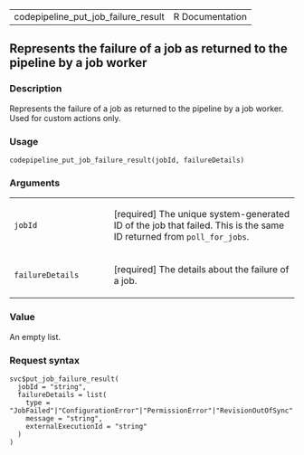 <table style="width: 100%;">
<tbody>
<tr class="odd">
<td>codepipeline_put_job_failure_result</td>
<td style="text-align: right;">R Documentation</td>
</tr>
</tbody>
</table>

## Represents the failure of a job as returned to the pipeline by a job worker

### Description

Represents the failure of a job as returned to the pipeline by a job
worker. Used for custom actions only.

### Usage

    codepipeline_put_job_failure_result(jobId, failureDetails)

### Arguments

<table>
<colgroup>
<col style="width: 35%" />
<col style="width: 65%" />
</colgroup>
<tbody>
<tr class="odd">
<td><code
id="codepipeline_put_job_failure_result_:_jobId">jobId</code></td>
<td><p>[required] The unique system-generated ID of the job that failed.
This is the same ID returned from <code>poll_for_jobs</code>.</p></td>
</tr>
<tr class="even">
<td><code
id="codepipeline_put_job_failure_result_:_failureDetails">failureDetails</code></td>
<td><p>[required] The details about the failure of a job.</p></td>
</tr>
</tbody>
</table>

### Value

An empty list.

### Request syntax

    svc$put_job_failure_result(
      jobId = "string",
      failureDetails = list(
        type = "JobFailed"|"ConfigurationError"|"PermissionError"|"RevisionOutOfSync"|"RevisionUnavailable"|"SystemUnavailable",
        message = "string",
        externalExecutionId = "string"
      )
    )
